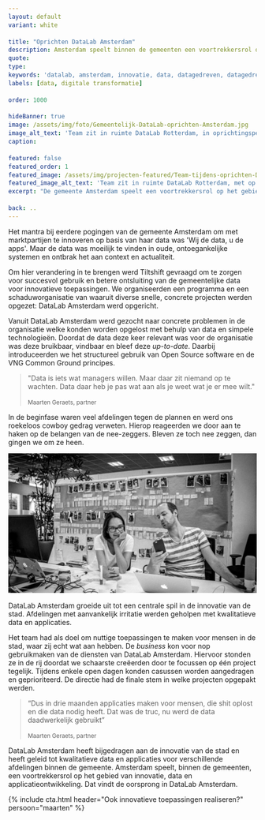 ```yaml
---
layout: default
variant: white

title: "Oprichten DataLab Amsterdam"
description: Amsterdam speelt binnen de gemeenten een voortrekkersrol op het gebied van innovatie, data en applicatieontwikkeling. Dat vindt de oorsprong in DataLab Amsterdam.
quote:
type:
keywords: 'datalab, amsterdam, innovatie, data, datagedreven, datagedrevenwerken, kwartiermaker, programma, design thinking, software design thinking, digitalisering, digitale transformatie, zorg, ouderenzorg, nieuwe website'
labels: [data, digitale transformatie]

order: 1000

hideBanner: true
image: /assets/img/foto/Gemeentelijk-DataLab-oprichten-Amsterdam.jpg
image_alt_text: 'Team zit in ruimte DataLab Rotterdam, in oprichtingsperiode, met op achtergrond een muur vol design en post-its'
caption:

featured: false
featured_order: 1
featured_image: /assets/img/projecten-featured/Team-tijdens-oprichten-DataLab-Amsterdam.jpg
featured_image_alt_text: 'Team zit in ruimte DataLab Rotterdam, met op achtergrond een muur vol design en post-its'
excerpt: "De gemeente Amsterdam speelt een voortrekkersrol op het gebied van innovatie, data en applicatieontwikkeling. Dat vindt de oorsprong in DataLab Amsterdam."

back: ..
---
```

Het mantra bij eerdere pogingen van de gemeente Amsterdam om met marktpartijen te innoveren op basis van haar data was 'Wij de data, u de apps'. Maar de data was moeilijk te vinden in oude, ontoegankelijke systemen en ontbrak het aan context en actualiteit. 

Om hier verandering in te brengen werd Tiltshift gevraagd om te zorgen voor succesvol gebruik en betere ontsluiting van de gemeentelijke data voor innovatieve toepassingen. We organiseerden een programma en een schaduworganisatie van waaruit diverse snelle, concrete projecten werden opgezet: DataLab Amsterdam werd opgericht.

Vanuit DataLab Amsterdam werd gezocht naar concrete problemen in de organisatie welke konden worden opgelost met behulp van data en simpele technologieën. Doordat de data deze keer relevant was voor de organisatie was deze bruikbaar, vindbaar en bleef deze *up-to-date*. Daarbij introduceerden we het structureel gebruik van Open Source software en de VNG Common Ground principes.

> "Data is iets wat managers willen. Maar daar zit niemand op te wachten. Data daar heb je pas wat aan als je weet wat je er mee wilt."
>
> <small>Maarten Geraets, partner</small>

In de beginfase waren veel afdelingen tegen de plannen en werd ons roekeloos cowboy gedrag verweten. Hierop reageerden we door aan te haken op de belangen van de nee-zeggers. Bleven ze toch nee zeggen, dan gingen we om ze heen.

<div class="article-image">
    <img src="/assets/img/foto/Gemeentelijk-DataLab-oprichten-Amsterdam.jpg" alt="UX researcher Yvonne en developer Krijn zitten in DataLab Amsterdam">
</div>

DataLab Amsterdam groeide uit tot een centrale spil in de innovatie van de stad. Afdelingen met aanvankelijk irritatie werden geholpen met kwalitatieve data en applicaties.

Het team had als doel om nuttige toepassingen te maken voor mensen in de stad, waar zij echt wat aan hebben. De *business* kon voor nop gebruikmaken van de diensten van DataLab Amsterdam. Hiervoor stonden ze in de rij doordat we schaarste creëerden door te focussen op één project tegelijk. Tijdens enkele open dagen konden casussen worden aangedragen en geprioriteerd. De directie had de finale stem in welke projecten opgepakt werden.

> “Dus in drie maanden applicaties maken voor mensen, die shit oplost en die data nodig heeft. Dat was de truc, nu werd de data daadwerkelijk gebruikt”
> 
> <small>Maarten Geraets, partner</small>

DataLab Amsterdam heeft bijgedragen aan de innovatie van de stad en heeft geleid tot kwalitatieve data en applicaties voor verschillende afdelingen binnen de gemeente. Amsterdam speelt, binnen de gemeenten, een voortrekkersrol op het gebied van innovatie, data en applicatieontwikkeling. Dat vindt de oorsprong in DataLab Amsterdam.
                                                                    
{% include cta.html header="Ook innovatieve toepassingen realiseren?" persoon="maarten" %}

